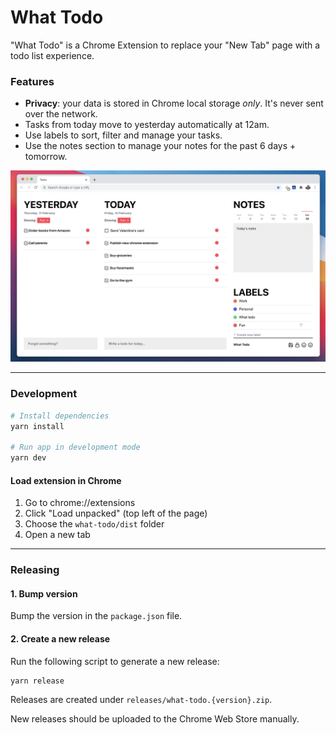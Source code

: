 # What Todo

"What Todo" is a Chrome Extension to replace your "New Tab" page with a todo list experience.

### Features

- **Privacy**: your data is stored in Chrome local storage _only_. It's never sent over the network.
- Tasks from today move to yesterday automatically at 12am.
- Use labels to sort, filter and manage your tasks.
- Use the notes section to manage your notes for the past 6 days + tomorrow.

![What Todo](https://github.com/markmur/what-todo/blob/master/media/what-todo.png)

---

### Development

```sh
# Install dependencies
yarn install

# Run app in development mode
yarn dev
```

#### Load extension in Chrome

1. Go to chrome://extensions
2. Click "Load unpacked" (top left of the page)
3. Choose the `what-todo/dist` folder
4. Open a new tab

---

### Releasing

#### 1. Bump version

Bump the version in the `package.json` file.

#### 2. Create a new release

Run the following script to generate a new release:

```sh
yarn release
```

Releases are created under `releases/what-todo.{version}.zip`.

New releases should be uploaded to the Chrome Web Store manually.
